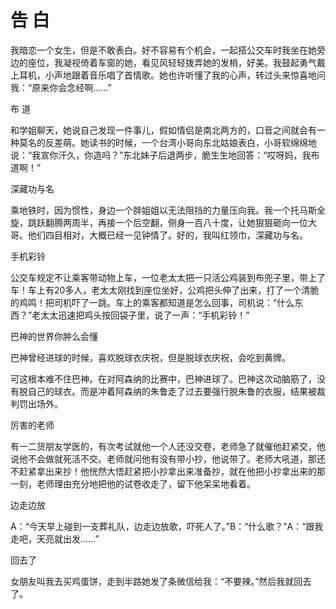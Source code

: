 # 告 白

我暗恋一个女生，但是不敢表白。好不容易有个机会，一起搭公交车时我坐在她旁边的座位，我凝视倚着车窗的她，看见风轻轻拨弄她的发梢，好美。我鼓起勇气戴上耳机，小声地跟着音乐唱了首情歌。她也许听懂了我的心声，转过头来惊喜地问我：“原来你会念经啊……” 

布 道 

和学姐聊天，她说自己发现一件事儿，假如情侣是南北两方的，口音之间就会有一种莫名的反差萌。她读书的时候，一个台湾小哥向东北姑娘表白，小哥软绵绵地说：“我宣你汗久，你造吗？”东北妹子后退两步，脆生生地回答：“哎呀妈，我布道啊！” 

深藏功与名 

乘地铁时，因为惯性，身边一个胖姐姐以无法阻挡的力量压向我。我一个托马斯全旋，跳跃翻腾两周半，再接一个后空翻，侧身一百八十度，让她狠狠砸向一位大哥。他们四目相对，大概已经一见钟情了。好的，我叫红领巾，深藏功与名。 

手机彩铃 

公交车规定不让乘客带动物上车，一位老太太把一只活公鸡装到布兜子里，带上了车！车上有20多人，老太太刚找到座位坐好，公鸡把头伸了出来，打了一个清脆的鸡鸣！把司机吓了一跳。车上的乘客都知道是怎么回事，司机说：“什么东西？”老太太迅速把鸡头按回袋子里，说了一声：“手机彩铃！” 

巴神的世界你肿么会懂 

巴神曾经进球的时候，喜欢脱球衣庆祝，但是脱球衣庆祝，会吃到黄牌。 

可这根本难不住巴神。在对阿森纳的比赛中，巴神进球了。巴神这次动脑筋了，没有脱自己的球衣。而是冲着阿森纳的朱鲁走了过去要强行脱朱鲁的衣服，结果被裁判罚出场外。 

厉害的老师 

有一二货朋友学医的，有次考试就他一个人还没交卷，老师急了就催他赶紧交，他说他不会做就死活不交。老师就问他有没有带小抄，他说带了。老师大吼道，那还不赶紧拿出来抄！他恍然大悟赶紧把小抄拿出来准备抄，就在他把小抄拿出来的那一刻，老师理由充分地把他的试卷收走了，留下他呆呆地看着。 

边走边放 

A：“今天早上碰到一支葬礼队，边走边放歌，吓死人了。”B：“什么歌？”A：“跟我走吧，天亮就出发……” 

回去了 

女朋友叫我去买鸡蛋饼，走到半路她发了条微信给我：“不要辣。”然后我就回去了。